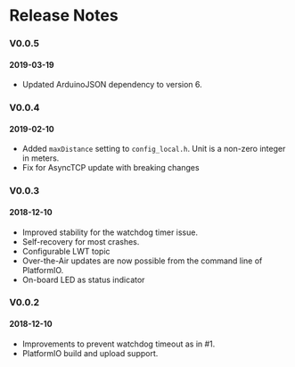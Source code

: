 # Release Notes

### V0.0.5
#### 2019-03-19

- Updated ArduinoJSON dependency to version 6.

### V0.0.4
#### 2019-02-10

- Added `maxDistance` setting to `config_local.h`. Unit is a non-zero integer in meters.
- Fix for AsyncTCP update with breaking changes

### V0.0.3
#### 2018-12-10

- Improved stability for the watchdog timer issue.
- Self-recovery for most crashes.
- Configurable LWT topic
- Over-the-Air updates are now possible from the command line of PlatformIO.
- On-board LED as status indicator

### V0.0.2
#### 2018-12-10
- Improvements to prevent watchdog timeout as in #1.
- PlatformIO build and upload support.
